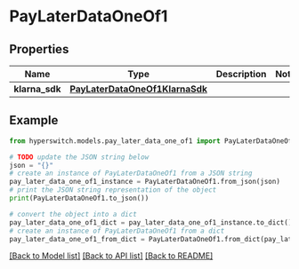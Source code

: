 # PayLaterDataOneOf1


## Properties

Name | Type | Description | Notes
------------ | ------------- | ------------- | -------------
**klarna_sdk** | [**PayLaterDataOneOf1KlarnaSdk**](PayLaterDataOneOf1KlarnaSdk.md) |  | 

## Example

```python
from hyperswitch.models.pay_later_data_one_of1 import PayLaterDataOneOf1

# TODO update the JSON string below
json = "{}"
# create an instance of PayLaterDataOneOf1 from a JSON string
pay_later_data_one_of1_instance = PayLaterDataOneOf1.from_json(json)
# print the JSON string representation of the object
print(PayLaterDataOneOf1.to_json())

# convert the object into a dict
pay_later_data_one_of1_dict = pay_later_data_one_of1_instance.to_dict()
# create an instance of PayLaterDataOneOf1 from a dict
pay_later_data_one_of1_from_dict = PayLaterDataOneOf1.from_dict(pay_later_data_one_of1_dict)
```
[[Back to Model list]](../README.md#documentation-for-models) [[Back to API list]](../README.md#documentation-for-api-endpoints) [[Back to README]](../README.md)



